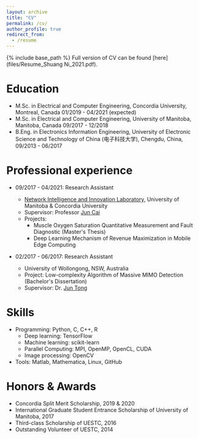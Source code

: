```yaml
---
layout: archive
title: "CV"
permalink: /cv/
author_profile: true
redirect_from:
  - /resume
---
```


{% include base_path %}
Full version of CV can be found [here](files/Resume_Shuang Ni_2021.pdf).

Education
======
* M.Sc. in Electrical and Computer Engineering, Concordia University, Montreal, Canada 01/2019 - 04/2021 (expected)
* M.Sc. in Electrical and Computer Engineering, University of Manitoba, Manitoba, Canada 09/2017 - 12/2018
* B.Eng. in Electronics Information Engineering, University of Electronic Science and Technology of China (电子科技大学), Chengdu, China, 09/2013 - 06/2017

Professional experience
======
* 09/2017 - 04/2021: Research Assistant
  * [Network Intelligence and Innovation Laboratory](https://users.encs.concordia.ca/~juncai/), University of Manitoba & Concordia University
  * Supervisor: Professor [Jun Cai](https://www.concordia.ca/faculty/jun-cai.html)
  * Projects: 
    * Muscle Oxygen Saturation Quantitative Measurement and Fault Diagnostic (Master's Thesis)
    * Deep Learning Mechanism of Revenue Maximization in Mobile Edge Computing

* 02/2017 - 06/2017: Research Assistant
  * University of Wollongong, NSW, Australia
  * Project: Low-complexity Algorithm of Massive MIMO Detection (Bachelor's Dissertation)
  * Supervisor: Dr. [Jun Tong](https://scholars.uow.edu.au/display/jun_tong)
  
Skills
======
* Programming: Python, C, C++, R
  * Deep learning: TensorFlow
  * Machine learning: scikit-learn
  * Parallel Computing: MPI, OpenMP, OpenCL, CUDA
  * Image processing: OpenCV
* Tools: Matlab, Mathematica, Linux, GitHub
 
Honors & Awards
======
* Concordia Split Merit Scholarship, 2019 & 2020
* International Graduate Student Entrance Scholarship of University of Manitoba, 2017
* Third-class Scholarship of UESTC, 2016
* Outstanding Volunteer of UESTC, 2014
